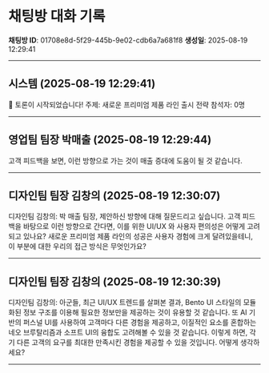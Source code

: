 # 채팅방 대화 기록

**채팅방 ID**: 01708e8d-5f29-445b-9e02-cdb6a7a681f8
**생성일**: 2025-08-19 12:29:41

---

## 시스템 (2025-08-19 12:29:41)

🚀 토론이 시작되었습니다!
주제: 새로운 프리미엄 제품 라인 출시 전략
참석자: 0명

---

## 영업팀 팀장 박매출 (2025-08-19 12:29:44)

고객 피드백을 보면, 이런 방향으로 가는 것이 매출 증대에 도움이 될 것 같습니다.

---

## 디자인팀 팀장 김창의 (2025-08-19 12:30:07)

디자인팀 김창의: 박 매출 팀장, 제안하신 방향에 대해 질문드리고 싶습니다. 고객 피드백을 바탕으로 이런 방향으로 간다면, 이를 위한 UI/UX 와 사용자 편의성은 어떻게 고려되고 있나요? 새로운 프리미엄 제품 라인의 성공은 사용자 경험에 크게 달려있을테니, 이 부분에 대한 우리의 접근 방식은 무엇인가요?

---

## 디자인팀 팀장 김창의 (2025-08-19 12:30:39)

디자인팀 김창의: 아군들, 최근 UI/UX 트렌드를 살펴본 결과, Bento UI 스타일의 모듈화된 정보 구조를 이용해 필요한 정보만을 제공하는 것이 유용할 것 같습니다. 또 AI 기반의 퍼스널 UI를 사용하여 고객마다 다른 경험을 제공하고, 이질적인 요소를 혼합하는 네오 브루탈리즘과 소프트 UI의 융합도 고려해볼 수 있을 것 같습니다. 이렇게 하면, 각기 다른 고객의 요구를 최대한 만족시킨 경험을 제공할 수 있을 것입니다. 어떻게 생각하세요?

---

